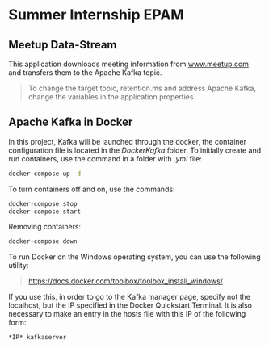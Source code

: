 # Summer Internship EPAM
## Meetup Data-Stream
This application downloads meeting information from www.meetup.com and transfers them to the Apache Kafka topic.
> To change the target topic, retention.ms and address Apache Kafka, change the variables in the application.properties.
## Apache Kafka in Docker
In this project, Kafka will be launched through the docker, the container configuration file is located in the *DockerKafka* folder.
To initially create and run containers, use the command in a folder with *.yml* file:
```sh
docker-compose up -d
```
To turn containers off and on, use the commands:
```sh
docker-compose stop
docker-compose start
```
Removing containers:
```sh
docker-compose down
```
To run Docker on the Windows operating system, you can use the following utility:
> https://docs.docker.com/toolbox/toolbox_install_windows/

If you use this, in order to go to the Kafka manager page, specify not the localhost, but the IP specified in the Docker Quickstart Terminal.
It is also necessary to make an entry in the hosts file with this IP of the following form:
```sh
*IP* kafkaserver
```